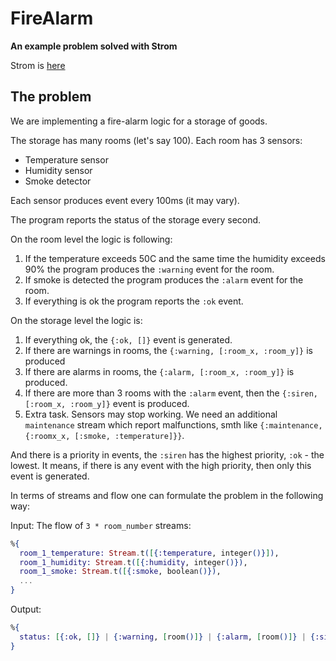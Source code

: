 # FireAlarm

**An example problem solved with Strom**

Strom is [here](https://github.com/antonmi/Strom)

## The problem

We are implementing a fire-alarm logic for a storage of goods.

The storage has many rooms (let's say 100). Each room has 3 sensors:

- Temperature sensor
- Humidity sensor
- Smoke detector

Each sensor produces event every 100ms (it may vary).

The program reports the status of the storage every second.

On the room level the logic is following:
1. If the temperature exceeds 50C and the same time the humidity exceeds 90% the program produces the `:warning` event for the room.
2. If smoke is detected the program produces the `:alarm` event for the room.
3. If everything is ok the program reports the `:ok` event.

On the storage level the logic is:
1. If everything ok, the `{:ok, []}` event is generated.
2. If there are warnings in rooms, the `{:warning, [:room_x, :room_y]}` is produced
3. If there are alarms in rooms, the `{:alarm, [:room_x, :room_y]}` is produced.
4. If there are more than 3 rooms with the `:alarm` event, then the `{:siren, [:room_x, :room_y]}` event is produced.
5. Extra task. Sensors may stop working. We need an additional `maintenance` stream which report malfunctions, 
smth like `{:maintenance, {:roomx_x, [:smoke, :temperature]}}`. 

And there is a priority in events, the `:siren` has the highest priority, `:ok` - the lowest.
It means, if there is any event with the high priority, then only this event is generated.

In terms of streams and flow one can formulate the problem in the following way:

Input: The flow of `3 * room_number` streams:
```elixir
%{
  room_1_temperature: Stream.t([{:temperature, integer()}]),
  room_1_humidity: Stream.t([{:humidity, integer()}),
  room_1_smoke: Stream.t([{:smoke, boolean()}),
  ...
}
```

Output:
```elixir
%{
  status: [{:ok, []} | {:warning, [room()]} | {:alarm, [room()]} | {:siren, [room()]} 
}
```






